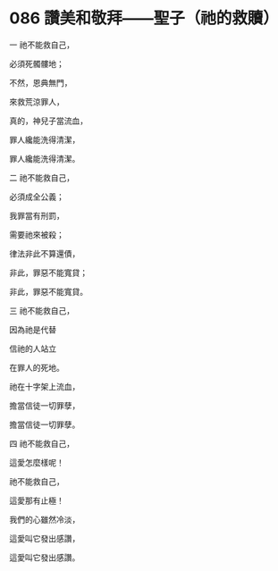 # 086 讚美和敬拜——聖子（祂的救贖）

一 祂不能救自己，

必須死髑髏地；

不然，恩典無門，

來救荒涼罪人，

真的，神兒子當流血，

罪人纔能洗得清潔，

罪人纔能洗得清潔。

二 祂不能救自己，

必須成全公義；

我罪當有刑罰，

需要祂來被殺；

律法非此不算還債，

非此，罪惡不能寬貸；

非此，罪惡不能寬貸。

三 祂不能救自己，

因為祂是代替

信祂的人站立

在罪人的死地。

祂在十字架上流血，

擔當信徒一切罪孽，

擔當信徒一切罪孽。

四 祂不能救自己，

這愛怎麼樣呢！

祂不能救自己，

這愛那有止極！

我們的心雖然冷淡，

這愛叫它發出感讚，

這愛叫它發出感讚。

